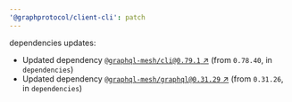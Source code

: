 ```yaml
---
'@graphprotocol/client-cli': patch
---
```

dependencies updates:
  - Updated dependency [`@graphql-mesh/cli@0.79.1` ↗︎](https://www.npmjs.com/package/@graphql-mesh/cli/v/0.79.1) (from `0.78.40`, in `dependencies`)
  - Updated dependency [`@graphql-mesh/graphql@0.31.29` ↗︎](https://www.npmjs.com/package/@graphql-mesh/graphql/v/0.31.29) (from `0.31.26`, in `dependencies`)
